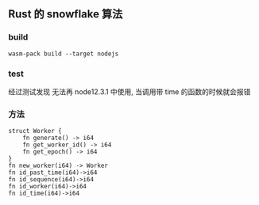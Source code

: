 ## Rust 的 snowflake 算法

### build

`wasm-pack build --target nodejs`

### test

经过测试发现 无法再 node12.3.1 中使用, 当调用带 time 的函数的时候就会报错

### 方法

```text
struct Worker {
    fn generate() -> i64
    fn get_worker_id() -> i64
    fn get_epoch() -> i64
}
fn new_worker(i64) -> Worker
fn id_past_time(i64)->i64
fn id_sequence(i64)->i64
fn id_worker(i64)->i64
fn id_time(i64)->i64
```
